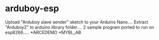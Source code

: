 # arduboy-esp

Upload "Arduboy slave sender" sketch to your Arduino Nano....
Extract "Arduboy2" to arduino library folder....
2 sample program ported to run on esp8266.....
  *ARCEDEMO
  *MYBL_AB
